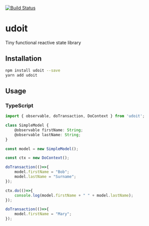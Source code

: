 [![Build Status](https://travis-ci.org/andrew24601/udoit.svg?branch=master)](https://travis-ci.org/andrew24601/udoit)

# udoit
Tiny functional reactive state library

## Installation
```sh
npm install udoit --save
yarn add udoit
```

## Usage

### TypeScript
```typescript
import { observable, doTransaction, DoContext } from 'udoit';

class SimpleModel {
    @observable firstName: String;
    @observable lastName: String;
}

const model = new SimpleModel();

const ctx = new DoContext();

doTransaction(()=>{
    model.firstName = "Bob";
    model.lastName = "Surname";
});

ctx.do(()=>{
    console.log(model.firstName + " " + model.lastName);
});

doTransaction(()=>{
    model.firstName = "Mary";
});

```